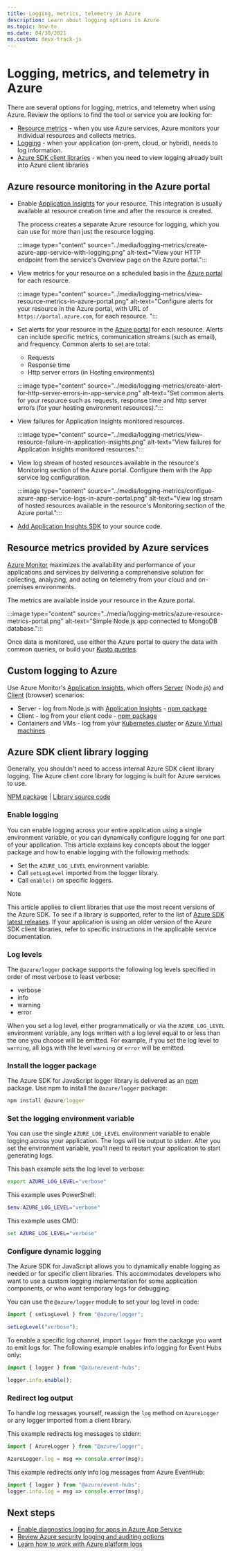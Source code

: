```yaml
---
title: Logging, metrics, telemetry in Azure
description: Learn about logging options in Azure
ms.topic: how-to
ms.date: 04/30/2021
ms.custom: devx-track-js
---
```


# Logging, metrics, and telemetry in Azure 

There are several options for logging, metrics, and telemetry when using Azure. Review the options to find the tool or service you are looking for:

* [Resource metrics](#resource-metrics-provided-by-azure-services) - when you use Azure services, Azure monitors your individual resources and collects metrics.  
* [Logging](#custom-logging-to-azure) - when your application (on-prem, cloud, or hybrid), needs to log information.
* [Azure SDK client libraries](#azure-sdk-client-library-logging) - when you need to view logging already built into Azure client libraries

## Azure resource monitoring in the Azure portal

* Enable [Application Insights](/azure/azure-monitor/app/app-insights-overview) for your resource. This integration is usually available at resource creation time and after the resource is created.

    The process creates a separate Azure resource for logging, which you can use for more than just the resource logging.

    :::image type="content" source="../media/logging-metrics/create-azure-app-service-with-logging.png" alt-text="View your HTTP endpoint from the service's Overview page on the Azure portal.":::

* View metrics for your resource on a scheduled basis in the [Azure portal](https://portal.azure.com) for each resource. 

    :::image type="content" source="../media/logging-metrics/view-resource-metrics-in-azure-portal.png" alt-text="Configure alerts for your resource in the Azure portal, with URL of `https://portal.azure.com`, for each resource. ":::

* Set alerts for your resource in the [Azure portal](https://portal.azure.com) for each resource. Alerts can include specific metrics, communication streams (such as email), and frequency. Common alerts to set are total:
    * Requests 
    * Response time
    * Http server errors (in Hosting environments)

    :::image type="content" source="../media/logging-metrics/create-alert-for-http-server-errors-in-app-service.png" alt-text="Set common alerts for your resource such as requests, response time and http server errors (for your hosting environment resources).":::

* View failures for Application Insights monitored resources.     

    :::image type="content" source="../media/logging-metrics/view-resource-failure-in-application-insights.png" alt-text="View failures for Application Insights monitored resources.":::

* View log stream of hosted resources available in the resource's Monitoring section of the Azure portal. Configure them with the App service log configuration. 

    :::image type="content" source="../media/logging-metrics/configue-azure-app-service-logs-in-azure-portal.png" alt-text="View log stream of hosted resources available in the resource's Monitoring section of the Azure portal.":::

* [Add Application Insights SDK](/azure/azure-monitor/app/nodejs) to your source code. 


## Resource metrics provided by Azure services

[Azure Monitor](/azure/azure-monitor/overview) maximizes the availability and performance of your applications and services by delivering a comprehensive solution for collecting, analyzing, and acting on telemetry from your cloud and on-premises environments.

The metrics are available inside your resource in the Azure portal. 

:::image type="content" source="../media/logging-metrics/azure-resource-metrics-portal.png" alt-text="Simple Node.js app connected to MongoDB database.":::

Once data is monitored, use either the Azure portal to query the data with common queries, or build your [Kusto queries](/azure/data-explorer/kusto/query/). 

## Custom logging to Azure

Use Azure Monitor's [Application Insights](/azure/azure-monitor/app/app-insights-overview), which offers [Server](/azure/azure-monitor/app/nodejs) (Node.js) and [Client](/azure/azure-monitor/app/javascript) (browser) scenarios:

* Server - log from Node.js with [Application Insights](/azure/azure-monitor/app/app-insights-overview) - [npm package](https://www.npmjs.com/package/applicationinsights)
* Client - log from your client code - [npm package](https://www.npmjs.com/package/@microsoft/applicationinsights-web)
* Containers and VMs - log from your [Kubernetes cluster](/azure/azure-monitor/insights/container-insights-overview) or [Azure Virtual machines](/azure/azure-monitor/insights/vminsights-overview)
 
## Azure SDK client library logging

Generally, you shouldn't need to access internal Azure SDK client library logging. The Azure client core library for logging is built for Azure services to use. 

[NPM package](https://www.npmjs.com/package/@azure/logger) | [Library source code](https://github.com/Azure/azure-sdk-for-js/tree/master/sdk/core/logger)

### Enable logging

You can enable logging across your entire application using a single environment variable, or you can dynamically configure logging for one part of your application. This article explains key concepts about the logger package and how to enable logging with the following methods:

- Set the `AZURE_LOG_LEVEL` environment variable.
- Call `setLogLevel` imported from the logger library.
- Call `enable()` on specific loggers.

> [!NOTE]
> This article applies to client libraries that use the most recent versions of the Azure SDK. To see if a library is supported, refer to the list of [Azure SDK latest releases](https://azure.github.io/azure-sdk/releases/latest/index.html#javascript). If your application is using an older version of the Azure SDK client libraries, refer to specific instructions in the applicable service documentation.

### Log levels

The `@azure/logger` package supports the following log levels specified in order of most verbose to least verbose:

- verbose
- info
- warning
- error

When you set a log level, either programmatically or via the `AZURE_LOG_LEVEL` environment variable, any logs written with a log level equal to or less than the one you choose will be emitted. For example, if you set the log level to `warning`, all logs with the level `warning` or `error` will be emitted.

### Install the logger package

The Azure SDK for JavaScript logger library is delivered as an [npm](https://www.npmjs.com/) package. Use npm to install the `@azure/logger` package:

```cmd
npm install @azure/logger
```

### Set the logging environment variable

You can use the single `AZURE_LOG_LEVEL` environment variable to enable logging across your application. The logs will be output to stderr. After you set the environment variable, you’ll need to restart your application to start generating logs.

This bash example sets the log level to verbose:

```bash
export AZURE_LOG_LEVEL="verbose"
```

This example uses PowerShell:

```powershell
$env:AZURE_LOG_LEVEL="verbose"
```

This example uses CMD:

```cmd
set AZURE_LOG_LEVEL="verbose"
```

### Configure dynamic logging

The Azure SDK for JavaScript allows you to dynamically enable logging as needed or for specific client libraries. This accommodates developers who want to use a custom logging implementation for some application components, or who want temporary logs for debugging.

You can use the `@azure/logger` module to set your log level in code:

```js
import { setLogLevel } from "@azure/logger";

setLogLevel("verbose");
```

To enable a specific log channel, import `logger` from the package you want to emit logs for. The following example enables info logging for Event Hubs only:

```js
import { logger } from "@azure/event-hubs";

logger.info.enable();
```

### Redirect log output

To handle log messages yourself, reassign the `log` method on `AzureLogger` or any logger imported from a client library.

This example redirects log messages to stderr:

```js
import { AzureLogger } from "@azure/logger";

AzureLogger.log = msg => console.error(msg);
```

This example redirects only info log messages from Azure EventHub:

```js
import { logger } from "@azure/event-hubs";
logger.info.log = msg => console.error(msg);
```

## Next steps

- [Enable diagnostics logging for apps in Azure App Service](/azure/app-service/troubleshoot-diagnostic-logs)
- [Review Azure security logging and auditing options](/azure/security/fundamentals/log-audit)
- [Learn how to work with Azure platform logs](/azure/azure-monitor/platform/platform-logs-overview)
